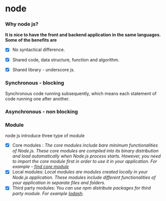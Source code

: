 # node

### Why node js?
**It is nice to have the front and backend application in the same languages. Some of the benefits are**
- [x] No syntactical difference.
- [x] Shared code, data structure, function and algorithm.
- [x] Shared library - underscore js.


### Synchronous - blocking
Synchronous code running subsequently, which means each statement of code running one after another.

### Asynchronous - non blocking

### Module 
node js introduce three type of module
- [x] Core modules : 
*The core modules include bare minimum functionalities of Node.js. These core modules are compiled into its binary distribution and load automatically when Node.js process starts. However, you need to import the core module first in order to use it in your application. For example - [find core module](https://www.w3schools.com/nodejs/ref_modules.asp)*
- [x] Local modules: *Local modules are modules created locally in your Node.js application. These modules include different functionalities of your application in separate files and folders.*
- [x] Third party modules: *You can use npm distribute packages for third party module. For example [lodash](https://lodash.com/docs/).*
